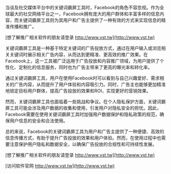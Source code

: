 当谈及社交媒体平台中的关键词霸屏工具时，Facebook的角色不容忽视。作为全球最大的社交网络平台之一，Facebook拥有庞大的用户群体和丰富多样的信息内容，而关键词霸屏工具则为其用户和广告主提供了一种有效的方式来实现信息的精准传播和推广。

[想了解推广相关软件的朋友请登录 http://www.vst.tw](http://www.vst.tw)

关键词霸屏工具是一种基于特定关键词的广告投放方式，通过在用户输入或浏览相关关键词时展示相关广告内容，从而达到更精准、更高效的推广效果。在Facebook上，这一工具被广泛运用于广告投放和内容推广领域，为用户提供了个性化、定制化的信息服务，同时也为广告主带来了更高的曝光率和转化率。

通过关键词霸屏工具，用户在使用Facebook时可以看到与自己兴趣爱好、需求相关的广告内容，从而提升了用户体验和内容吸引力。同时，广告主也能够更加精准地锁定目标用户群体，提高广告投放的效果和ROI，实现更好的营销效果。

然而，关键词霸屏工具也面临着一些挑战和争议。在个人隐私保护方面，关键词霸屏工具可能会涉及用户数据的收集和使用，引发用户对隐私安全的担忧。因此，Facebook需要在使用关键词霸屏工具时加强用户数据保护和隐私政策的规范，确保用户信息的安全和合法使用。

总的来说，Facebook的关键词霸屏工具为用户和广告主提供了一种便捷、高效的信息传播方式，有助于提升广告投放的效果和用户体验。然而，在使用过程中也需要注意保护用户隐私和数据安全，以确保广告投放的合规性和可持续性发展。

[想了解推广相关软件的朋友请登录 http://www.vst.tw](http://www.vst.tw)


[访问软件官网 http://www.vst.tw](http://www.vst.tw)
